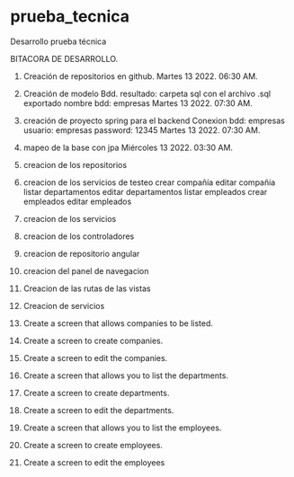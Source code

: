 # prueba_tecnica
Desarrollo prueba técnica

BITACORA DE DESARROLLO.
1.	Creación de repositorios en github.
Martes 13 2022. 06:30 AM.

2. Creación de modelo Bdd.
resultado: carpeta sql con el archivo .sql exportado
nombre bdd: empresas
Martes 13 2022. 07:30 AM.

3. creación de proyecto spring para el backend
Conexion
bdd: empresas
usuario: empresas
password: 12345
Martes 13 2022. 07:30 AM.

4. mapeo de la base con jpa
Miércoles 13 2022. 03:30 AM.


5. creacion de los repositorios 


6. creacion de los servicios de testeo
    crear compañía
    editar compañia
    listar departamentos
    editar departamentos
    listar empleados
    crear empleados 
    editar empleados


7. creacion de los servicios


8. creacion de los controladores


9. creacion de repositorio angular


10. creacion del panel de navegacion

11. Creacion de las rutas de las vistas
12. Creacion de servicios

12. Create a screen that allows companies to be listed.

13. Create a screen to create companies.
14. Create a screen to edit the companies.
15. Create a screen that allows you to list the departments.
16. Create a screen to create departments.
17. Create a screen to edit the departments.
18. Create a screen that allows you to list the employees.
19. Create a screen to create employees.
20. Create a screen to edit the employees
